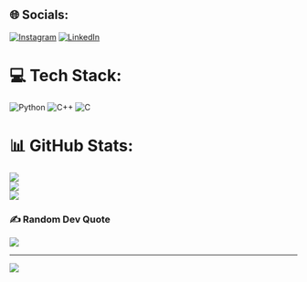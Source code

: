 
## 🌐 Socials:
[![Instagram](https://img.shields.io/badge/Instagram-%23E4405F.svg?logo=Instagram&logoColor=white)](https://instagram.com/kushal__p__shetty) [![LinkedIn](https://img.shields.io/badge/LinkedIn-%230077B5.svg?logo=linkedin&logoColor=white)](https://linkedin.com/in/in/kushal-p-shetty-243531308) 

# 💻 Tech Stack:
![Python](https://img.shields.io/badge/python-3670A0?style=flat&logo=python&logoColor=ffdd54) ![C++](https://img.shields.io/badge/c++-%2300599C.svg?style=flat&logo=c%2B%2B&logoColor=white) ![C](https://img.shields.io/badge/c-%2300599C.svg?style=flat&logo=c&logoColor=white)
# 📊 GitHub Stats:
![](https://github-readme-stats.vercel.app/api?username=KUSHAL-P-SHETTY&theme=dark&hide_border=false&include_all_commits=false&count_private=false)<br/>
![](https://github-readme-streak-stats.herokuapp.com/?user=KUSHAL-P-SHETTY&theme=dark&hide_border=false)<br/>
![](https://github-readme-stats.vercel.app/api/top-langs/?username=KUSHAL-P-SHETTY&theme=dark&hide_border=false&include_all_commits=false&count_private=false&layout=compact)

### ✍️ Random Dev Quote
![](https://quotes-github-readme.vercel.app/api?type=horizontal&theme=radical)

---
[![](https://visitcount.itsvg.in/api?id=KUSHAL-P-SHETTY&icon=0&color=0)](https://visitcount.itsvg.in)

<!-- Proudly created with GPRM ( https://gprm.itsvg.in ) -->
